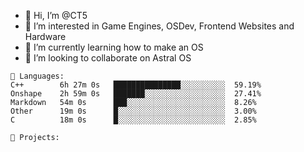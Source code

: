 - 👋 Hi, I’m @CT5
- 👀 I’m interested in Game Engines, OSDev, Frontend Websites and Hardware
- 🌱 I’m currently learning how to make an OS
- 💞️ I’m looking to collaborate on Astral OS

```text
💾 Languages:
C++        6h 27m 0s   ███████████████░░░░░░░░░░  59.19%
Onshape    2h 59m 0s   ███████░░░░░░░░░░░░░░░░░░  27.41%
Markdown   54m 0s      ███░░░░░░░░░░░░░░░░░░░░░░  8.26%
Other      19m 0s      █░░░░░░░░░░░░░░░░░░░░░░░░  3.00%
C          18m 0s      █░░░░░░░░░░░░░░░░░░░░░░░░  2.85%

💼 Projects:
```
<!---
Cherrytree56567/Cherrytree56567 is a ✨ special ✨ repository because its `README.md` (this file) appears on your GitHub profile.
You can click the Preview link to take a look at your changes. 
--->

